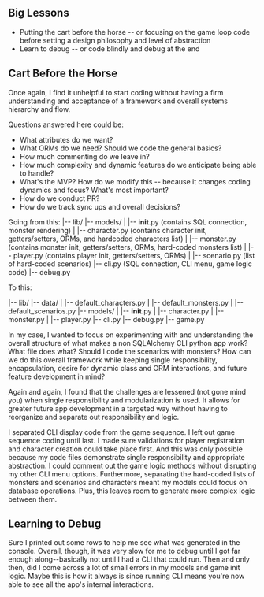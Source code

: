 ## Big Lessons
- Putting the cart before the horse -- or focusing on the game loop code before setting a design philosophy and level of abstraction
- Learn to debug -- or code blindly and debug at the end

## Cart Before the Horse
Once again, I find it unhelpful to start coding without having a firm understanding and acceptance of a framework and overall systems hierarchy and flow. 

Questions answered here could be:
- What attributes do we want?
- What ORMs do we need? Should we code the general basics?
- How much commenting do we leave in?
- How much complexity and dynamic features do we anticipate being able to handle?
- What's the MVP? How do we modify this -- because it changes coding dynamics and focus? What's most important?
- How do we conduct PR?
- How do we track sync ups and overall decisions?

Going from this:
|-- lib/
|-- models/
|   |-- __init__.py (contains SQL connection, monster rendering)
|   |-- character.py (contains character init, getters/setters, ORMs, and hardcoded characters list)
|   |-- monster.py (contains monster init, getters/setters, ORMs, hard-coded monsters list)
|   |-- player.py (contains player init, getters/setters, ORMs)
|   |-- scenario.py (list of hard-coded scenarios)
|-- cli.py (SQL connection, CLI menu, game logic code)
|-- debug.py

To this:

|-- lib/
|-- data/
|   |-- default_characters.py
|   |-- default_monsters.py
|   |-- default_scenarios.py
|-- models/
|   |-- __init__.py
|   |-- character.py
|   |-- monster.py
|   |-- player.py
|-- cli.py
|-- debug.py
|-- game.py

In my case, I wanted to focus on experimenting with and understanding the overall structure of what makes a non SQLAlchemy CLI python app work? What file does what? Should I code the scenarios with monsters? How can we do this overall framework while keeping single responsibility, encapsulation, desire for dynamic class and ORM interactions, and future feature development in mind?

Again and again, I found that the challenges are lessened (not gone mind you) when single responsibility and modularization is used. It allows for greater future app development in a targeted way without having to reorganize and separate out responsibility and logic.

I separated CLI display code from the game sequence. I left out game sequence coding until last. I made sure validations for player registration and character creation could take place first. And this was only possible because my code files demonstrate single responsibility and appropriate abstraction. I could comment out the game logic methods without disrupting my other CLI menu options. Furthermore, separating the hard-coded lists of monsters and scenarios and characters meant my models could focus on database operations. Plus, this leaves room to generate more complex logic between them. 


## Learning to Debug
Sure I printed out some rows to help me see what was generated in the console. Overall, though, it was very slow for me to debug until I got far enough along--basically not until I had a CLI that could run. Then and only then, did I come across a lot of small errors in my models and game init logic. Maybe this is how it always is since running CLI means you're now able to see all the app's internal interactions. 